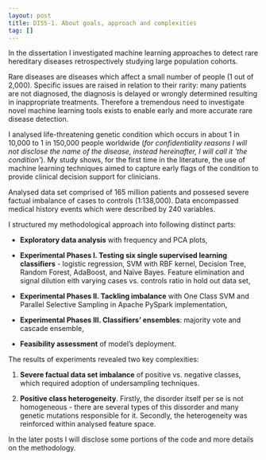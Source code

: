 ```yaml
---
layout: post
title: DISS-1. About goals, approach and complexities 
tag: []
---
```


In the dissertation I investigated machine learning approaches to detect rare hereditary diseases retrospectively studying large population cohorts. 

Rare diseases are diseases which affect a small number of people (1 out of 2,000). Specific issues are raised in relation to their rarity: many patients are not diagnosed, the diagnosis is delayed or wrongly determined resulting in inappropriate treatments. Therefore a tremendous need to investigate novel machine learning tools exists to enable early and more accurate rare disease detection. 

I analysed life-threatening genetic condition which occurs in about 1 in 10,000 to 1 in 150,000 people worldwide (_for confidentiality reasons I will not disclose the name of the disease, instead hereinafter, I will call it 'the condition'_). My study shows, for the first time in the literature, the use of machine learning techniques aimed to capture early flags of the condition to provide clinical decision support for clinicians. 

Analysed data set comprised of 165 million patients and possesed severe factual imbalance of cases to controls (1:138,000). Data encompassed medical history events which were described by 240 variables.

I structured my methodological approach into following distinct parts: 

  - **Exploratory data analysis** with frequency and PCA plots, 
  
  - **Experimental Phases I. Testing six single supervised learning classifiers** - logistic regression, SVM with RBF kernel, Decision Tree, Random Forest, AdaBoost, and Naïve Bayes. Feature elimination and signal dilution eith varying cases vs. controls ratio in hold out data set, 
  
  - **Experimental Phases II. Tackling imbalance** with One Class SVM and Parallel Selective Sampling in Apache PySpark implementation, 
  
  - **Experimental Phases III. Classifiers’ ensembles**: majority vote and cascade ensemble, 
  
  - **Feasibility assessment** of model’s deployment. 


The results of experiments revealed two key complexities:

  1. **Severe factual data set imbalance** of positive vs. negative classes, which required adoption of undersampling techniques.
  
  2. **Positive class heterogeneity**. Firstly, the disorder itself per se is not homogeneous - there are several types of this dissorder and many genetic mutations responsible for it. Secondly, the heterogeneity was reinforced within analysed feature space.

In the later posts I will disclose some portions of the code and more details on the methodology.


